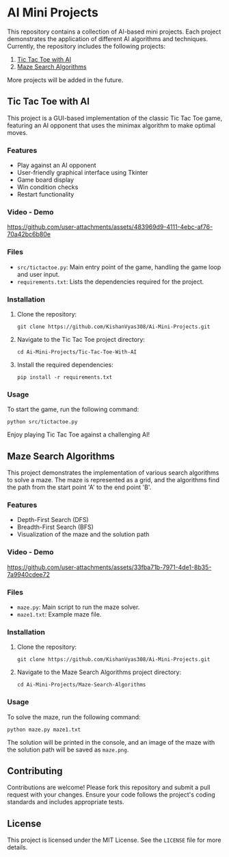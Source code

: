 # AI Mini Projects

This repository contains a collection of AI-based mini projects. Each project demonstrates the application of different AI algorithms and techniques. Currently, the repository includes the following projects:

1. [Tic Tac Toe with AI](#tic-tac-toe-with-ai)
2. [Maze Search Algorithms](#maze-search-algorithms)

More projects will be added in the future.

## Tic Tac Toe with AI

This project is a GUI-based implementation of the classic Tic Tac Toe game, featuring an AI opponent that uses the minimax algorithm to make optimal moves.

### Features

- Play against an AI opponent
- User-friendly graphical interface using Tkinter
- Game board display
- Win condition checks
- Restart functionality

### Video - Demo


https://github.com/user-attachments/assets/483969d9-4111-4ebc-af76-70a42bc6b80e



### Files

- `src/tictactoe.py`: Main entry point of the game, handling the game loop and user input.
- `requirements.txt`: Lists the dependencies required for the project.

### Installation

1. Clone the repository:
   ```
   git clone https://github.com/KishanVyas308/Ai-Mini-Projects.git
   ```
2. Navigate to the Tic Tac Toe project directory:
   ```
   cd Ai-Mini-Projects/Tic-Tac-Toe-With-AI
   ```
3. Install the required dependencies:
   ```
   pip install -r requirements.txt
   ```

### Usage

To start the game, run the following command:
```
python src/tictactoe.py
```

Enjoy playing Tic Tac Toe against a challenging AI!

## Maze Search Algorithms

This project demonstrates the implementation of various search algorithms to solve a maze. The maze is represented as a grid, and the algorithms find the path from the start point 'A' to the end point 'B'.

### Features

- Depth-First Search (DFS)
- Breadth-First Search (BFS)
- Visualization of the maze and the solution path

### Video - Demo


https://github.com/user-attachments/assets/33fba71b-7971-4de1-8b35-7a9940cdee72


### Files

- `maze.py`: Main script to run the maze solver.
- `maze1.txt`: Example maze file.

### Installation

1. Clone the repository:
   ```
   git clone https://github.com/KishanVyas308/Ai-Mini-Projects.git
   ```
2. Navigate to the Maze Search Algorithms project directory:
   ```
   cd Ai-Mini-Projects/Maze-Search-Algorithms
   ```

### Usage

To solve the maze, run the following command:
```
python maze.py maze1.txt
```

The solution will be printed in the console, and an image of the maze with the solution path will be saved as `maze.png`.

## Contributing

Contributions are welcome! Please fork this repository and submit a pull request with your changes. Ensure your code follows the project's coding standards and includes appropriate tests.

## License

This project is licensed under the MIT License. See the `LICENSE` file for more details.
